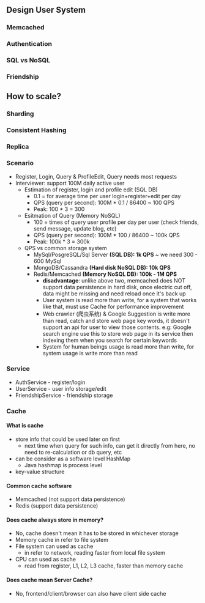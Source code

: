 ## Design User System
### Memcached
### Authentication
### SQL vs NoSQL
### Friendship
## How to scale?
### Sharding
### Consistent Hashing
### Replica

### Scenario
- Register, Login, Query & ProfileEdit, Query needs most requests
- Interviewer: support 100M daily active user
	- Estimation of register, login and profile edit (SQL DB)
		- 0.1 = for average time per user login+register+edit per day
		- QPS (query per second): 100M * 0.1 / 86400 ~ 100 QPS
		- Peak: 100 * 3 = 300
	- Esitmation of Query (Memory NoSQL)
		- 100 = times of query user profile per day per user (check friends, send message, update blog, etc)
		- QPS (query per second): 100M * 100 / 86400 ~ 100k QPS
		- Peak: 100k * 3 = 300k
	- QPS vs common storage system
		- MySql/PosgreSQL/Sql Server **(SQL DB): 1k QPS** ~ we need 300 - 600 MySql
		- MongoDB/Cassandra **(Hard disk NoSQL DB): 10k QPS**
		- Redis/Memcached **(Memory NoSQL DB): 100k - 1M QPS**
			- **disadvantage**: unlike above two, memcached does NOT support data persistence in hard disk, once electric cut off, data might be missing and need reload once it's back up
			- User system is read more than write, for a system that works like that, must use Cache for performance improvement
			- Web crawler (爬虫系统) & Google Suggestion is write more than read, catch and store web page key words, it doesn't support an api for user to view those contents. e.g: Google search engine use this to store web page in its service then indexing them when you search for certain keywords
			- System for human beings usage is read more than write, for system usage is write more than read
### Service
- AuthService - register/login
- UserService - user info storage/edit
- FriendshipService - friendship storage
### Cache
#### What is cache
- store info that could be used later on first
	- next time when query for such info, can get it directly from here, no need to re-calculation or db query, etc
- can be consider as a software level HashMap
	- Java hashmap is process level
- key-value structure
#### Common cache software
- Memcached (not support data persistence)
- Redis (support data persistence)
#### Does cache always store in memory?
- No, cache doesn't mean it has to be stored in whichever storage
- Memory cache in refer to file system
- File system can used as cache
	- in refer to network, reading faster from local file system 
- CPU can used as cache
	- read from register, L1, L2, L3 cache, faster than memory cache
#### Does cache mean Server Cache?
- No, frontend/client/browser can also have client side cache
	
<!--stackedit_data:
eyJoaXN0b3J5IjpbMTQzMjk2OTU1MywzNzgyMTY1MjUsMTY5NT
A2NTgzOCwxNTYyMDY5MTU1LDEzOTcwNzEyNjhdfQ==
-->